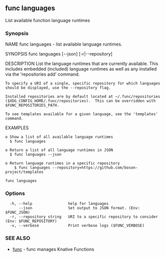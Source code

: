 ## func languages

List available function language runtimes

### Synopsis


NAME
	func languages - list available language runtimes.

SYNOPSIS
	func languages [--json] [-r|--repository]

DESCRIPTION
	List the language runtimes that are currently available.
	This includes embedded (included) language runtimes as well as any installed
	via the 'repositories add' command.

	To specify a URI of a single, specific repository for which languages
	should be displayed, use the --repository flag.

	Installed repositories are by default located at ~/.func/repositories
	($XDG_CONFIG_HOME/.func/repositories).  This can be overridden with
	$FUNC_REPOSITORIES_PATH.

	To see templates available for a given language, see the 'templates' command.


EXAMPLES

	o Show a list of all available language runtimes
	  $ func languages

	o Return a list of all language runtimes in JSON
	  $ func languages --json

	o Return language runtimes in a specific repository
		$ func languages --repository=https://github.com/boson-project/templates


```
func languages
```

### Options

```
  -h, --help                help for languages
      --json                Set output to JSON format. (Env: $FUNC_JSON)
  -r, --repository string   URI to a specific repository to consider (Env: $FUNC_REPOSITORY)
  -v, --verbose             Print verbose logs ($FUNC_VERBOSE)
```

### SEE ALSO

* [func](func.md)	 - func manages Knative Functions

